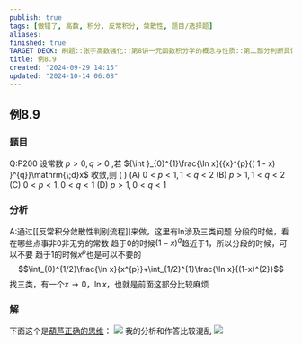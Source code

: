 ```yaml
---
publish: true
tags: [做错了, 高数, 积分, 反常积分, 敛散性, 题目/选择题]
aliases: 
finished: true
TARGET DECK: 刷题::张宇高数强化::第8讲一元函数积分学的概念与性质::第二部分判断具体型反常积分的敛散性::例8.9
title: 例8.9
created: "2024-09-29 14:15"
updated: "2024-10-14 06:08"
---
```

## 例8.9
### 题目
Q:P200 设常数 $p > 0, q > 0$ ,若 ${\int }_{0}^{1}\frac{\ln x}{{x}^{p}{( 1 - x) }^{q}}\mathrm{\;d}x$ 收敛,则 ( ) 
(A) $0 < p < 1,1 < q < 2$ 
(B) $p > 1,1 < q < 2$
(C) $0 < p < 1,0 < q < 1$ 
(D) $p > 1,0 < q < 1$
### 分析
A:通过[[反常积分敛散性判别流程]]来做，这里有ln涉及三类问题
分段的时候，看在哪些点事非0非无穷的常数
趋于0的时候$(1-x)^{q}$趋近于1，所以分段的时候，可以不要
趋于1的时候$x^{p}$也是可以不要的
$$\int_{0}^{1/2}\frac{\ln x}{x^{p}}+\int_{1/2}^{1}\frac{\ln x}{(1-x)^{2}}$$
找三类，有一个$x\to{0}$，$\ln x$，也就是前面这部分比较麻烦
### 解
下面这个是[葫芦正确的思维](https://www.bilibili.com/video/BV1vJp1eTE6S?t=2901.6)：
![](https://img.hwenyi.tech/202410141350934.webp)
我的分析和作答比较混乱
![](https://img.hwenyi.tech/202410141336396.webp)


